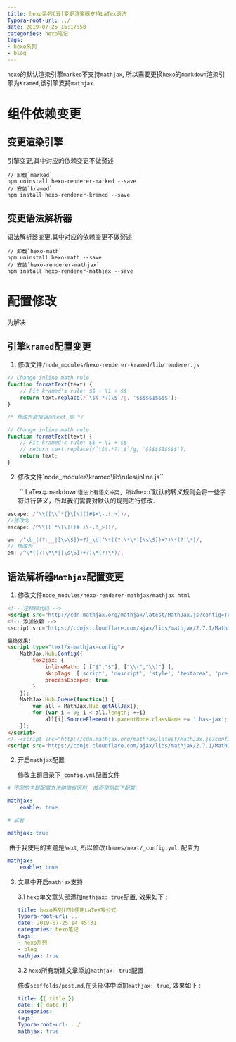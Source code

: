 ```yaml
---
title: hexo系列(五)变更渲染器支持LaTex语法
Typora-root-url: ../
date: 2019-07-25 16:17:58
categories: hexo笔记
tags: 
- hexo系列
- blog
---
```


`hexo`的默认渲染引擎`marked`不支持`mathjax`, 所以需要更换`hexo`的`markdown`渲染引擎为`Kramed`,该引擎支持`mathjax`.

# 组件依赖变更

## 变更渲染引擎

引擎变更,其中对应的依赖变更不做赘述

```shell
// 卸载`marked`
npm uninstall hexo-renderer-marked --save
// 安装`kramed`
npm install hexo-renderer-kramed --save
```

## 变更语法解析器

语法解析器变更,其中对应的依赖变更不做赘述

```shell
// 卸载`hexo-math`
npm uninstall hexo-math --save
// 安装`hexo-renderer-mathjax`
npm install hexo-renderer-mathjax --save
```

# 配置修改

为解决

## 引擎`kramed`配置变更

1. 修改文件`/node_modules/hexo-renderer-kramed/lib/renderer.js`

```js
// Change inline math rule
function formatText(text) {
    // Fit kramed's rule: $$ + \1 + $$
    return text.replace(/`\$(.*?)\$`/g, '$$$$$1$$$$');
}

/* 修改为直接返回text,即 */

// Change inline math rule
function formatText(text) {
    // Fit kramed's rule: $$ + \1 + $$
    // return text.replace(/`\$(.*?)\$`/g, '$$$$$1$$$$');
    return text;
}
```

2. 修改文件`node_modules\kramed\lib\rules\inline.js``

   ​	`` LaTex`与`markdown`语法上有语义冲突, 所以`hexo`默认的转义规则会将一些字符进行转义，所以我们需要对默认的规则进行修改.

```js
escape: /^\\([\\`*{}\[\]()#$+\-.!_>])/,
//修改为
escape: /^\\([`*\[\]()# +\-.!_>])/,
```

```js
em: /^\b_((?:__|[\s\S])+?)_\b|^\*((?:\*\*|[\s\S])+?)\*(?!\*)/,
// 修改为
em: /^\*((?:\*\*|[\s\S])+?)\*(?!\*)/,
```



## 语法解析器`Mathjax`配置变更

1. 修改文件`node_modules/hexo-renderer-mathjax/mathjax.html`

```html
<!-- 注释掉代码 -->
<script src="http://cdn.mathjax.org/mathjax/latest/MathJax.js?config=TeX-AMS-MML_HTMLorMML">
<!-- 添加依赖 -->
<script src="https://cdnjs.cloudflare.com/ajax/libs/mathjax/2.7.1/MathJax.js?config=TeX-MML-AM_CHTML"></script>

最终效果:
<script type="text/x-mathjax-config">
    MathJax.Hub.Config({
        tex2jax: {
            inlineMath: [ ["$","$"], ["\\(","\\)"] ],
            skipTags: ['script', 'noscript', 'style', 'textarea', 'pre', 'code'],
            processEscapes: true
        }
    });
    MathJax.Hub.Queue(function() {
        var all = MathJax.Hub.getAllJax();
        for (var i = 0; i < all.length; ++i)
            all[i].SourceElement().parentNode.className += ' has-jax';
    });
</script>
<!--<script src="http://cdn.mathjax.org/mathjax/latest/MathJax.js?config=TeX-AMS-MML_HTMLorMML"></script>-->
<script src="https://cdnjs.cloudflare.com/ajax/libs/mathjax/2.7.1/MathJax.js?config=TeX-MML-AM_CHTML"></script>
```

2. 开启`mathjax`配置

   修改主题目录下`_config.yml`配置文件

```yaml
# 不同的主题配置方法略微有区别, 故而使用如下配置:

mathjax:
    enable: true

# 或者

mathjax: true
```

​		由于我使用的主题是`Next`, 所以修改`themes/next/_config.yml`, 配置为

```yaml
mathjax:
    enable: true
```

3. 文章中开启`mathjax`支持

   3.1 `hexo`单文章头部添加`mathjax: true`配置, 效果如下 :

   ```yml
   title: hexo系列(四)使用LaTeX写公式
   Typora-root-url: ..
   date: 2019-07-25 14:45:31
   categories: hexo笔记
   tags:
   - hexo系列
   - blog
   mathjax: true
   ```

   3.2 `hexo`所有新建文章添加`mathjax: true`配置

   修改`scaffolds/post.md`,在头部体中添加`mathjax: true`, 效果如下 :

   ```yaml
   title: {{ title }}
   date: {{ date }}
   categories: 
   tags: 
   Typora-root-url: ../
   mathjax: true
   ```

   

